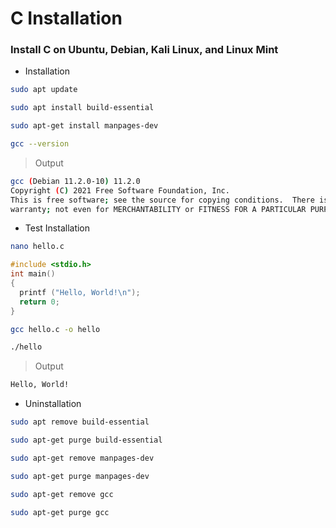 # C Installation

### Install C on Ubuntu, Debian, Kali Linux, and Linux Mint

- Installation
```bash
sudo apt update
```
```bash
sudo apt install build-essential
```
```bash
sudo apt-get install manpages-dev
```
```bash
gcc --version
```
> Output
```bash
gcc (Debian 11.2.0-10) 11.2.0
Copyright (C) 2021 Free Software Foundation, Inc.
This is free software; see the source for copying conditions.  There is NO
warranty; not even for MERCHANTABILITY or FITNESS FOR A PARTICULAR PURPOSE.
```

- Test Installation
```bash
nano hello.c
```
```c
#include <stdio.h>
int main()
{
  printf ("Hello, World!\n");
  return 0;
}
```
```bash
gcc hello.c -o hello
```
```bash
./hello
```
> Output
```bash
Hello, World!
```

- Uninstallation
```bash
sudo apt remove build-essential
```
```bash
sudo apt-get purge build-essential
```
```bash
sudo apt-get remove manpages-dev
```
```bash
sudo apt-get purge manpages-dev
```
```bash
sudo apt-get remove gcc
```
```bash
sudo apt-get purge gcc
```